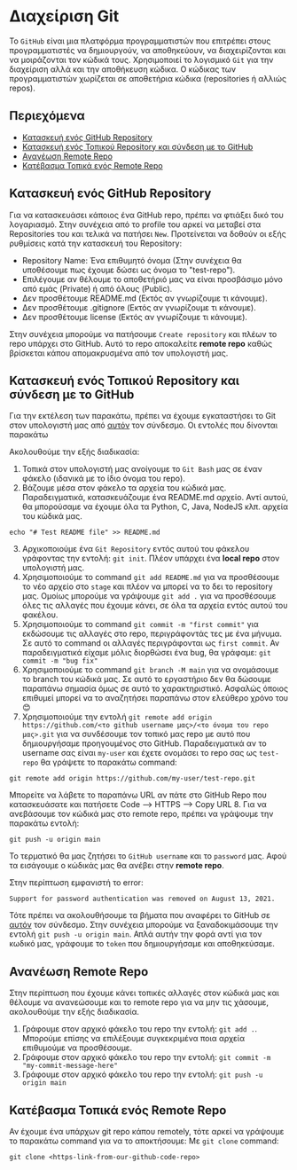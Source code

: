 # Διαχείριση Git

Το `GitHub` είναι μια πλατφόρμα προγραμματιστών που επιτρέπει στους προγραμματιστές να δημιουργούν, να αποθηκεύουν, να διαχειρίζονται και να μοιράζονται τον κώδικά τους. Χρησιμοποιεί το λογισμικό `Git` για την διαχείριση αλλά και την αποθήκευση κώδικα. Ο κώδικας των προγραμματιστών χωρίζεται σε αποθετήρια κώδικα (repositories ή αλλιώς repos).

## Περιεχόμενα
- [Κατασκευή ενός GitHub Repository](#Κατασκευή-ενός-GitHub-Repository)
- [Κατασκευή ενός Τοπικού Repository και σύνδεση με το GitHub](#Κατασκευή-ενός-Τοπικού-Repository-και-σύνδεση-με-το-GitHub)
- [Ανανέωση Remote Repo](#Ανανέωση-Remote-Repo)
- [Κατέβασμα Τοπικά ενός Remote Repo](#Κατέβασμα-Τοπικά-ενός-Remote-Repo)

## Κατασκευή ενός GitHub Repository

Για να κατασκευάσει κάποιος ένα GitHub repo, πρέπει να φτιάξει δικό του λογαριασμό. Στην συνέχεια από το profile του αρκεί να μεταβεί στα Repositories του και τελικά να πατήσει `New`. Προτείνεται να δοθούν οι εξής ρυθμίσεις κατά την κατασκευή του Repository:
- Repository Name: Ένα επιθυμητό όνομα (Στην συνέχεια θα υποθέσουμε πως έχουμε δώσει ως όνομα το "test-repo").
- Επιλέγουμε αν θέλουμε το αποθετήριό μας να είναι προσβάσιμο μόνο από εμάς (Private) ή από όλους (Public).
- Δεν προσθέτουμε README.md (Εκτός αν γνωρίζουμε τι κάνουμε).
- Δεν προσθέτουμε .gitignore (Εκτός αν γνωρίζουμε τι κάνουμε).
- Δεν προσθέτουμε license (Εκτός αν γνωρίζουμε τι κάνουμε).

Στην συνέχεια μπορούμε να πατήσουμε `Create repository` και πλέων το repo υπάρχει στο GitHub. Αυτό το repo αποκαλείτε __remote repo__ καθώς βρίσκεται κάπου απομακρυσμένα από τον υπολογιστή μας.

## Κατασκευή ενός Τοπικού Repository και σύνδεση με το GitHub

Για την εκτέλεση των παρακάτω, πρέπει να έχουμε εγκαταστήσει το Git στον υπολογιστή μας από [αυτόν](https://git-scm.com/downloads) τον σύνδεσμο. Οι εντολές που δίνονται παρακάτω 

Ακολουθούμε την εξής διαδικασία:
1. Τοπικά στον υπολογιστή μας ανοίγουμε το `Git Bash` μας σε έναν φάκελο (ιδανικά με το ίδιο όνομα του repo).
2. Βάζουμε μέσα στον φάκελο τα αρχεία του κώδικά μας. Παραδειγματικά, κατασκευάζουμε ένα README.md αρχείο. Αντί αυτού, θα μπορούσαμε να έχουμε όλα τα Python, C, Java, NodeJS κλπ. αρχεία του κώδικά μας. 
```
echo "# Test README file" >> README.md
```
3. Αρχικοποιούμε ένα `Git Repository` εντός αυτού του φάκελου γράφοντας την εντολή: `git init`. Πλέον υπάρχει ένα __local repo__ στον υπολογιστή μας.
4. Χρησιμοποιούμε το command `git add README.md` για να προσθέσουμε το νέο αρχείο στο `stage` και πλέον να μπορεί να το δει το repository μας. Ομοίως μπορούμε να γράψουμε `git add .` για να προσθέσουμε όλες τις αλλαγές που έχουμε κάνει, σε όλα τα αρχεία εντός αυτού του φακέλου.
5. Χρησιμοποιούμε το command `git commit -m "first commit"` για εκδώσουμε τις αλλαγές στο repo, περιγράφοντάς τες με ένα μήνυμα. Σε αυτό το command οι αλλαγές περιγράφονται ως `first commit`. Αν παραδειγματικά είχαμε μόλις διορθώσει ένα bug, θα γράφαμε: `git commit -m "bug fix"`
6. Χρησιμοποιούμε το command `git branch -M main` για να ονομάσουμε το branch του κώδικά μας. Σε αυτό το εργαστήριο δεν θα δώσουμε παραπάνω σημασία όμως σε αυτό το χαρακτηριστικό. Ασφαλώς όποιος επιθυμεί μπορεί να το αναζητήσει παραπάνω στον ελεύθερο χρόνο του 😊
7. Χρησιμοποιούμε την εντολή `git remote add origin https://github.com/<το github username μας>/<το όνομα του repo μας>.git` για να συνδέσουμε τον τοπικό μας repo με αυτό που δημιουργήσαμε προηγουμένος στο GitHub. Παραδειγματικά αν το username σας είναι `my-user` και έχετε ονομάσει το repo σας ως `test-repo` θα γράψετε το παρακάτω command:
```
git remote add origin https://github.com/my-user/test-repo.git
``` 
Μπορείτε να λάβετε το παραπάνω URL αν πάτε στο GitHub Repo που κατασκευάσατε και πατήσετε Code --> HTTPS --> Copy URL
8. Για να ανεβάσουμε τον κώδικά μας στο remote repo, πρέπει να γράψουμε την παρακάτω εντολή:
```
git push -u origin main
```

Το τερματικό θα μας ζητήσει το `GitHub username` και το `password` μας. Αφού τα εισάγουμε ο κώδικάς μας θα ανέβει στην __remote repo__. 

Στην περίπτωση εμφανιστή το error: 
```
Support for password authentication was removed on August 13, 2021.
```
Τότε πρέπει να ακολουθήσουμε τα βήματα που αναφέρει το GitHub σε [αυτόν](https://docs.github.com/en/authentication/keeping-your-account-and-data-secure/managing-your-personal-access-tokens#creating-a-personal-access-token-classic) τον σύνδεσμο. Στην συνέχεια μπορούμε να ξαναδοκιμάσουμε την εντολή `git push -u origin main`. Απλά αυτήν την φορά αντί για τον κωδικό μας, γράφουμε το `token` που δημιουργήσαμε και αποθηκεύσαμε.

## Ανανέωση Remote Repo

Στην περίπτωση που έχουμε κάνει τοπικές αλλαγές στον κώδικά μας και θέλουμε να ανανεώσουμε και το remote repo για να μην τις χάσουμε, ακολουθούμε την εξής διαδικασία.
1. Γράφουμε στον αρχικό φάκελο του repo την εντολή: `git add .`. Μπορούμε επίσης να επιλέξουμε συγκεκριμένα ποια αρχεία επιθυμούμε να προσθέσουμε.
2. Γράφουμε στον αρχικό φάκελο του repo την εντολή: `git commit -m "my-commit-message-here"`
3. Γράφουμε στον αρχικό φάκελο του repo την εντολή: `git push -u origin main`

## Κατέβασμα Τοπικά ενός Remote Repo

Αν έχουμε ένα υπάρχων git repo κάπου remotely, τότε αρκεί να γράψουμε το παρακάτω command για να το αποκτήσουμε:
Με `git clone` command:
```
git clone <https-link-from-our-github-code-repo>
```